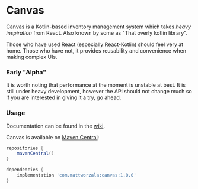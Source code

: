 # Canvas
Canvas is a Kotlin-based inventory management system which takes *heavy inspiration* from React. Also known by some as "That overly kotlin library".

Those who have used React (especially React-Kotlin) should feel very at home. Those who have not,
it provides reusability and convenience when making complex UIs.

### Early "Alpha"
It is worth noting that performance at the moment is unstable at best. It is still under heavy
development, however the API should not change much so if you are interested in giving it a try,
go ahead.

### Usage
Documentation can be found in the [wiki](https://github.com/mworzala/canvas/wiki).

Canvas is available on [Maven Central](https://search.maven.org/artifact/com.mattworzala/canvas):
```groovy
repositories {
    mavenCentral()
}

dependencies {
    implementation 'com.mattworzala:canvas:1.0.0'
}
```
